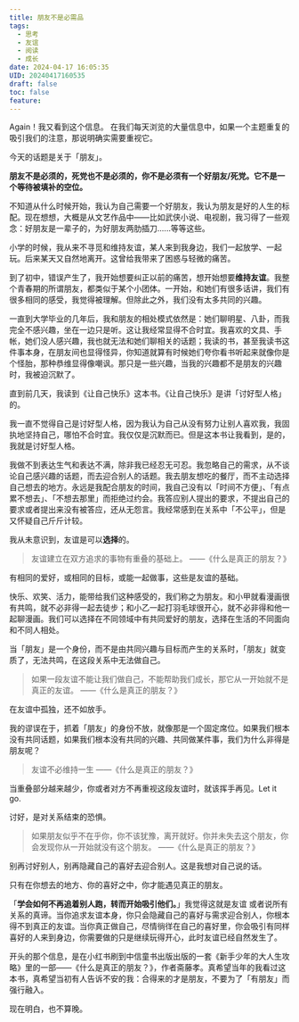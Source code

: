 ```yaml
---
title: 朋友不是必需品
tags:
  - 思考
  - 友谊
  - 阅读
  - 成长
date: 2024-04-17 16:05:35
UID: 20240417160535
draft: false
toc: false
feature:
---
```

Again！我又看到这个信息。
在我们每天浏览的大量信息中，如果一个主题重复的吸引我们的注意，那说明确实需要重视它。

今天的话题是关于「朋友」。

**朋友不是必须的，死党也不是必须的，你不是必须有一个好朋友/死党。它不是一个等待被填补的空位。**

<!--more-->

不知道从什么时候开始，我认为自己需要一个好朋友，我认为朋友是好的人生的标配。现在想想，大概是从文艺作品中——比如武侠小说、电视剧，我习得了一些观念：好朋友是一辈子的，为好朋友两肋插刀......等等这些。

小学的时候，我从来不寻觅和维持友谊，某人来到我身边，我们一起放学、一起玩。后来某天又自然地离开。这曾给我带来了困惑与轻微的痛苦。

到了初中，错误产生了，我开始想要纠正以前的痛苦，想开始想要**维持友谊**。我整个青春期的所谓朋友，都类似于某个小团体。一开始，和她们有很多话讲，我们有很多相同的感受，我觉得被理解。但除此之外，我们没有太多共同的兴趣。

一直到大学毕业的几年后，我和朋友的相处模式依然是：她们聊明星、八卦，而我完全不感兴趣，坐在一边只是听。这让我经常显得不合时宜。我喜欢的文具、手帐，她们没人感兴趣，我也就无法和她们聊相关的话题；我读的书，甚至我读书这件事本身，在朋友间也显得怪异，你知道就算有时候她们夸你看书听起来就像你是个怪胎，那种恭维显得像嘲讽。那只是一些兴趣，当我的兴趣都不是朋友的兴趣时，我被迫沉默了。

直到前几天，我读到《让自己快乐》这本书。《让自己快乐》是讲「讨好型人格」的。

我一直不觉得自己是讨好型人格，因为我认为自己从没有努力让别人喜欢我，我固执地坚持自己，哪怕不合时宜。我仅仅是沉默而已。但是这本书让我看到，是的，我就是讨好型人格。

我做不到表达生气和表达不满，除非我已经忍无可忍。我忽略自己的需求，从不谈论自己感兴趣的话题，而去迎合别人的话题。我去朋友想吃的餐厅，而不主动选择自己想去的地方。永远是我配合朋友的时间，我自己没有以「时间不方便」、「有点累不想去」、「不想去那里」而拒绝过约会。我答应别人提出的要求，不提出自己的要求或者提出来没有被答应，还从无怨言。我经常感到在关系中「不公平」，但是又怀疑自己斤斤计较。

我从未意识到，友谊是可以**选择**的。

> 友谊建立在双方追求的事物有重叠的基础上。
> ——《什么是真正的朋友？》

有相同的爱好，或相同的目标，或能一起做事，这些是友谊的基础。

快乐、欢笑、活力，能带给我们这种感受的，我们称之为朋友。和小甲就看漫画很有共鸣，就不必非得一起去徒步；和小乙一起打羽毛球很开心，就不必非得和他一起聊漫画。我们可以选择在不同领域中有共同爱好的朋友，选择在生活的不同面向和不同人相处。

当「朋友」是一个身份，而不是由共同兴趣与目标而产生的关系时，「朋友」就变质了，无法共鸣，在这段关系中无法做自己。


> 如果一段友谊不能让我们做自己，不能帮助我们成长，那它从一开始就不是真正的友谊。
> ——《什么是真正的朋友？》

在友谊中孤独，还不如放手。

我的谬误在于，抓着「朋友」的身份不放，就像那是一个固定席位。如果我们根本没有共同话题，如果我们根本没有共同的兴趣、共同做某件事，我们为什么非得是朋友呢？

> 友谊不必维持一生
> ——《什么是真正的朋友？》

当重叠部分越来越少，你或者对方不再重视这段友谊时，就该挥手再见。Let it go.

讨好，是对关系结束的恐惧。

> 如果朋友似乎不在乎你，你不该犹豫，离开就好。你并未失去这个朋友，你会发现你从一开始就没有这个朋友。
> ——《什么是真正的朋友？》

别再讨好别人，别再隐藏自己的喜好去迎合别人。这是我想对自己说的话。

只有在你想去的地方、你的喜好之中，你才能遇见真正的朋友。

「**学会如何不再追着别人跑，转而开始吸引他们。**」我觉得这就是友谊 或者说所有关系的真谛。当你追求友谊本身，你只会隐藏自己的喜好与需求迎合别人，你根本得不到真正的友谊。当你真正做自己，尽情徜徉在自己的喜好里，你会吸引有同样喜好的人来到身边，你需要做的只是继续玩得开心，此时友谊已经自然发生了。

开头的那个信息，是在小红书刷到中信童书出版出版的一套《新手少年的大人生攻略》里的一部——《什么是真正的朋友？》，作者斋藤孝。真希望当年的我看过这本书，真希望当初有人告诉不安的我：合得来的才是朋友，不要为了「有朋友」而强行融入。

现在明白，也不算晚。